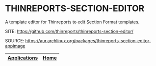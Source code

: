 # THINREPORTS-SECTION-EDITOR

 A template editor for Thinreports to edit Section Format templates.

 SITE: https://github.com/thinreports/thinreports-section-editor/

 SOURCE: https://aur.archlinux.org/packages/thinreports-section-editor-appimage

 | [Applications](https://portable-linux-apps.github.io/apps.html) | [Home](https://portable-linux-apps.github.io)
 | --- | --- |
